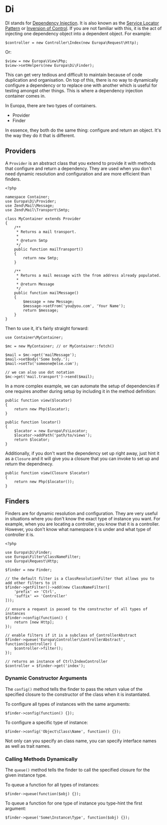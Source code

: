 Di
==

DI stands for [Dependency Injection](http://en.wikipedia.org/wiki/Dependency_injection). It is also known as the [Service Locator Pattern](http://en.wikipedia.org/wiki/Service_locator_pattern) or [Inversion of Control](http://en.wikipedia.org/wiki/Inversion_of_control). If you are not familiar with this, it is the act of injecting one dependency object into a dependent object. For example:

    $controller = new Controller\Index(new Europa\Request\Http);

Or:

    $view = new Europa\View\Php;
    $view->setHelpers(new Europa\Di\Finder);

This can get very tedious and difficult to maintain because of code duplication and organisation. On top of this, there is no way to dynamically configure a dependency or to replace one with another which is useful for testing amongst other things. This is where a dependency injection container comes in.

In Europa, there are two types of containers.

- Provider
- Finder

In essence, they both do the same thing: configure and return an object. It's the way they do it that is different.

Providers
---------

A `Provider` is an abstract class that you extend to provide it with methods that configure and return a dependency. They are used when you don't need dynamic resolution and configuration and are more efficient than finders.

    <?php
    
    namespace Container;
    use Europa\Di\Provider;
    use Zend\Mail\Message;
    use Zend\Mail\Transport\Smtp;
    
    class MyContainer extends Provider
    {
        /**
         * Returns a mail transport.
         * 
         * @return Smtp
         */
        public function mailTransport()
        {
            return new Smtp;
        }
        
        /**
         * Returns a mail message with the from address already populated.
         * 
         * @return Message
         */
        public function mailMessage()
        {
            $message = new Message;
            $message->setFrom('you@you.com', 'Your Name');
            return $message;
        }
    }

Then to use it, it's fairly straight forward:

    use Container\MyContainer;
    
    $mc = new MyContainer; // or MyContainer::fetch()
    
    $mail = $mc->get('mailMessage');
    $mail->setBody('Some body.');
    $mail->setTo('someone@else.com');
    
    // we can also use dot notation
    $mc->get('mail.transport')->send($mail);

In a more complex example, we can automate the setup of dependencies if one requires another during setup by including it in the method definition:

    public function view($locator)
    {
        return new Php($locator);
    }
    
    public function locator()
    {
        $locator = new Europa\Fs\Locator;
        $locator->addPath('path/to/views');
        return $locator;
    }

Additionally, if you don't want the dependency set up right away, just hint it as a `Closure` and it will give you a closure that you can invoke to set up and return the dependnecy.

    public function view(Closure $locator)
    {
        return new Php($locator());
    }

Finders
-------

Finders are for dynamic resolution and configuration. They are very useful in situations where you don't know the exact type of instance you want. For example, when you are locating a controller, you know that it is a controller. However, you don't know what namespace it is under and what type of controller it is.

    <?php

    use Europa\Di\Finder;
    use Europa\Filter\ClassNameFilter;
    use Europa\Request\Http;
    
    $finder = new Finder;
    
    // the default filter is a ClassResolutionFilter that allows you to add other filters to it
    $finder->getFilter()->add(new ClassNameFilter([
        'prefix' => 'Ctrl',
        'suffix' => 'Controller'
    ]));
    
    // ensure a request is passed to the constructor of all types of instances
    $finder->config(function() {
        return [new Http];
    });
    
    // enable filters if it is a subclass of ControllerAbstract
    $finder->queue('Europa\Controller\ControllerAbstract', function($controller) {
        $controller->filter();
    });
    
    // returns an instance of Ctrl\IndexController
    $controller = $finder->get('index');

### Dynamic Constructor Arguments

The `config()` method tells the finder to pass the return value of the specified closure to the constructor of the class when it is instantiated.

To configure all types of instances with the same arguments:

    $finder->config(function() {});

To configure a specific type of instance:

    $finder->config('Object\Class\Name', function() {});

Not only can you specify an class name, you can specify interface names as well as trait names.

### Calling Methods Dynamically

The `queue()` method tells the finder to call the specified closure for the given instance type.

To queue a function for all types of instances:

    $finder->queue(function($obj) {});

To queue a function for one type of instance you type-hint the first argument:

    $finder->queue('Some\Instance\Type', function($obj) {});

